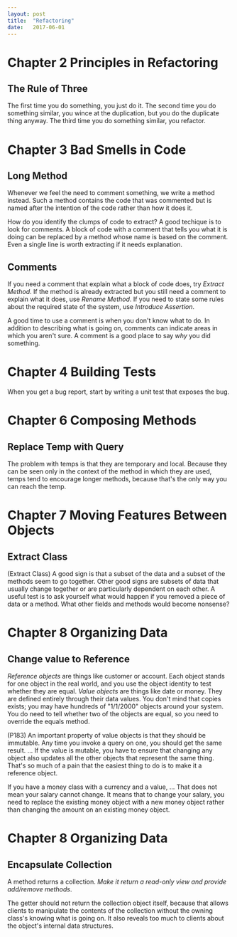 ```yaml
---
layout:	post
title:	"Refactoring"
date:	2017-06-01
---
```

# Chapter 2 Principles in Refactoring

## The Rule of Three

The first time you do something, you just do it. The second time you do something similar, you wince at the duplication, but you do the duplicate thing anyway. The third time you do something similar, you refactor. 

# Chapter 3 Bad Smells in Code

## Long Method

Whenever we feel the need to comment something, we write a method instead. Such a method contains the code that was commented but is named after the intention of the code rather than how it does it.

How do you identify the clumps of code to extract? A good techique is to look for comments. A block of code with a comment that tells you what it is doing can be replaced by a method whose name is based on the comment. Even a single line is worth extracting if it needs explanation. 

## Comments

If you need a comment that explain what a block of code does, try *Extract Method*. If the method is already extracted but you still need a comment to explain what it does, use *Rename Method*. If you need to state some rules about the required state of the system, use *Introduce Assertion*. 

A good time to use a comment is when you don't know what to do. In addition to describing what is going on, comments can indicate areas in which you aren't sure. A comment is a good place to say *why* you did something.

# Chapter 4 Building Tests

When you get a bug report, start by writing a unit test that exposes the bug.

# Chapter 6 Composing Methods

## Replace Temp with Query

The problem with temps is that they are temporary and local. Because they can be seen only in the context of the method in which they are used, temps tend to encourage longer methods, because that's the only way you can reach the temp.

# Chapter 7 Moving Features Between Objects

## Extract Class

(Extract Class) A good sign is that a subset of the data and a subset of the methods seem to go together. Other good signs are subsets of data that usually change together or are particularly dependent on each other. A useful test is to ask yourself what would happen if you removed a piece of data or a method. What other fields and methods would become nonsense?

# Chapter 8 Organizing Data

## Change value to Reference

*Reference objects* are things like customer or account. Each object stands for one object in the real world, and you use the object identity to test whether they are equal. *Value objects* are things like date or money. They are defined entirely through their data values. You don't mind that copies exists; you may have hundreds of "1/1/2000" objects around your system. You do need to tell whether two of the objects are equal, so you need to override the equals method.

(P183) An important property of value objects is that they should be immutable. Any time you invoke a query on one, you should get the same result. ... If the value is mutable, you have to ensure that changing any object also updates all the other objects that represent the same thing. That's so much of a pain that the easiest thing to do is to make it a reference object.

If you have a money class with a currency and a value, ... That does not mean your salary cannot change. It means that to change your salary, you need to replace the existing money object with a new money object rather than changing the amount on an existing money object. 

# Chapter 8 Organizing Data

## Encapsulate Collection

A method returns a collection. *Make it return a read-only view and provide add/remove methods*.

The getter should not return the collection object itself, because that allows clients to manipulate the contents of the collection without the owning class's knowing what is going on. It also reveals too much to clients about the object's internal data structures.

